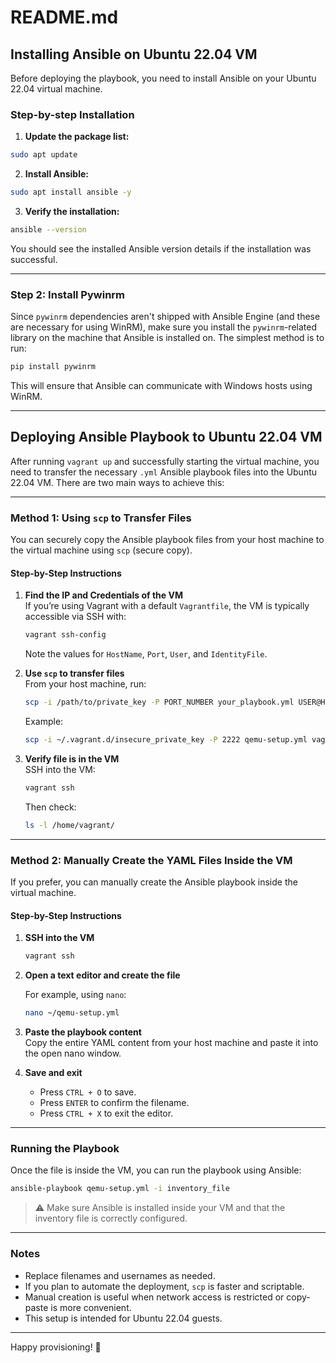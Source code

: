 # README.md

## Installing Ansible on Ubuntu 22.04 VM

Before deploying the playbook, you need to install Ansible on your Ubuntu 22.04 virtual machine.

### Step-by-step Installation

1. **Update the package list:**

```bash
sudo apt update
```

2. **Install Ansible:**

```bash
sudo apt install ansible -y
```

3. **Verify the installation:**

```bash
ansible --version
```

You should see the installed Ansible version details if the installation was successful.

---

### Step 2: Install Pywinrm

Since `pywinrm` dependencies aren't shipped with Ansible Engine (and these are necessary for using WinRM), make sure you install the `pywinrm`-related library on the machine that Ansible is installed on. The simplest method is to run:

```bash
pip install pywinrm
```

This will ensure that Ansible can communicate with Windows hosts using WinRM.

---

## Deploying Ansible Playbook to Ubuntu 22.04 VM

After running `vagrant up` and successfully starting the virtual machine, you need to transfer the necessary `.yml` Ansible playbook files into the Ubuntu 22.04 VM. There are two main ways to achieve this:

---

### Method 1: Using `scp` to Transfer Files

You can securely copy the Ansible playbook files from your host machine to the virtual machine using `scp` (secure copy).

#### Step-by-Step Instructions

1. **Find the IP and Credentials of the VM**  
   If you’re using Vagrant with a default `Vagrantfile`, the VM is typically accessible via SSH with:

   ```bash
   vagrant ssh-config
   ```

   Note the values for `HostName`, `Port`, `User`, and `IdentityFile`.

2. **Use `scp` to transfer files**  
   From your host machine, run:

   ```bash
   scp -i /path/to/private_key -P PORT_NUMBER your_playbook.yml USER@HOST:/home/USER/
   ```

   Example:

   ```bash
   scp -i ~/.vagrant.d/insecure_private_key -P 2222 qemu-setup.yml vagrant@127.0.0.1:/home/vagrant/
   ```

3. **Verify file is in the VM**  
   SSH into the VM:

   ```bash
   vagrant ssh
   ```

   Then check:

   ```bash
   ls -l /home/vagrant/
   ```

---

### Method 2: Manually Create the YAML Files Inside the VM

If you prefer, you can manually create the Ansible playbook inside the virtual machine.

#### Step-by-Step Instructions

1. **SSH into the VM**

   ```bash
   vagrant ssh
   ```

2. **Open a text editor and create the file**

   For example, using `nano`:

   ```bash
   nano ~/qemu-setup.yml
   ```

3. **Paste the playbook content**  
   Copy the entire YAML content from your host machine and paste it into the open nano window.

4. **Save and exit**

   - Press `CTRL + O` to save.
   - Press `ENTER` to confirm the filename.
   - Press `CTRL + X` to exit the editor.

---

### Running the Playbook

Once the file is inside the VM, you can run the playbook using Ansible:

```bash
ansible-playbook qemu-setup.yml -i inventory_file
```

> ⚠️ Make sure Ansible is installed inside your VM and that the inventory file is correctly configured.

---

### Notes

- Replace filenames and usernames as needed.
- If you plan to automate the deployment, `scp` is faster and scriptable.
- Manual creation is useful when network access is restricted or copy-paste is more convenient.
- This setup is intended for Ubuntu 22.04 guests.

---

Happy provisioning! 🚀
